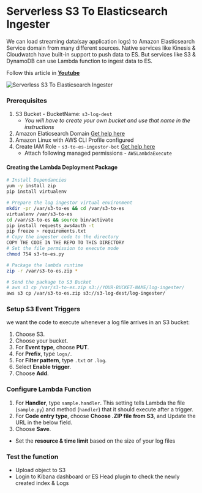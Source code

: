 # Serverless S3 To Elasticsearch Ingester
We can load streaming data(say application logs) to Amazon Elasticsearch Service domain from many different sources. Native services like Kinesis & Cloudwatch have built-in support to push data to ES. But services like S3 & DynamoDB can use Lambda function to ingest data to ES.

Follow this article in **[Youtube](https://www.youtube.com/c/ValaxyTechnologies)**

![Serverless S3 To Elasticsearch Ingester](https://raw.githubusercontent.com/miztiik/serverless-s3-to-elasticsearch-ingester/master/images/serverless-s3-to-es-ingester-valaxy-miztiik.png)

### Prerequisites
1. S3 Bucket - BucketName: `s3-log-dest`
   - _You will have to create your own bucket and use that name in the instructions_
1. Amazon Elaticsearch Domain [Get help here](https://www.youtube.com/watch?v=cahU_A4c-eE)
1. Amazon Linux with AWS CLI Profile configured
1. Create IAM Role - `s3-to-es-ingestor-bot` [Get help here](https://www.youtube.com/watch?v=5g0Cuq-qKA0&index=11&list=PLxzKY3wu0_FLaF9Xzpyd9p4zRCikkD9lE)
   - Attach following managed permissions - `AWSLambdaExecute`


#### Creating the Lambda Deployment Package
 
 ```sh
 # Install Dependancies
yum -y install zip
pip install virtualenv

# Prepare the log ingestor virtual environment 
mkdir -pr /var/s3-to-es && cd /var/s3-to-es
virtualenv /var/s3-to-es
cd /var/s3-to-es && source bin/activate
pip install requests_aws4auth -t
pip freeze > requirements.txt
# Copy the ingester code to the directory
COPY THE CODE IN THE REPO TO THIS DIRECTORY
# Set the file permission to execute mode
chmod 754 s3-to-es.py

# Package the lambda runtime
zip -r /var/s3-to-es.zip *

# Send the package to S3 Bucket
# aws s3 cp /var/s3-to-es.zip s3://YOUR-BUCKET-NAME/log-ingester/
aws s3 cp /var/s3-to-es.zip s3://s3-log-dest/log-ingester/
```

### Setup S3 Event Triggers
we want the code to execute whenever a log file arrives in an S3 bucket:
1. Choose S3\.
1. Choose your bucket\.
1. For **Event type**, choose **PUT**\.
1. For **Prefix**, type `logs/`\.
1. For **Filter pattern**, type `.txt` or `.log`\.
1. Select **Enable trigger**\.
1. Choose **Add**\.

### Configure Lambda Function
1. For **Handler**, type `sample.handler`\. This setting tells Lambda the file \(`sample.py`\) and method \(`handler`\) that it should execute after a trigger\.
1. For **Code entry type**, choose **Choose \.ZIP file from S3**, and Update the URL in the below field\.
1. Choose **Save**\.

- Set the **resource & time limit** based on the size of your log files


### Test the function
- Upload object to S3
- Login to Kibana dashboard or ES Head plugin to check the newly created index & Logs


